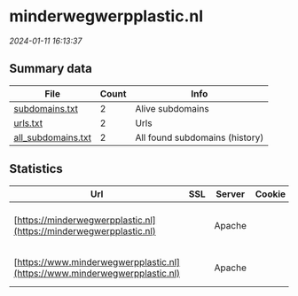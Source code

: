 # minderwegwerpplastic.nl
*2024-01-11 16:13:37*
## Summary data
| File       | Count | Info |
|------------|-------|------|
|[subdomains.txt](/data/minderwegwerpplastic.nl/subdomains.txt)|2|Alive subdomains|
|[urls.txt](/data/minderwegwerpplastic.nl/urls.txt)|2|Urls|
|[all_subdomains.txt](/data/minderwegwerpplastic.nl/all_subdomains.txt)|2|All found subdomains (history)|
## Statistics
| Url | SSL | Server | Cookie | HSTS | CSP | XFO | XXP | RP | Tech |Title |
|------------|-------|------|------|------|------|------|------|------|------|------|
|[https://minderwegwerpplastic.nl](https://minderwegwerpplastic.nl)| |Apache| | | | | | 3:white_check_mark: |Apache HTTP Server HSTS|Home | Ministeri...|
|[https://www.minderwegwerpplastic.nl](https://www.minderwegwerpplastic.nl)| |Apache| | | | | | 3:white_check_mark: |Apache HTTP Server|301 Moved Perman...|